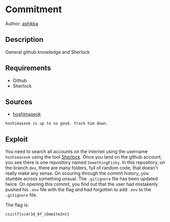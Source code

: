 # Commitment
Author: [ashikka](https://github.com/ashikka)

## Description

General github knowledge and Sherlock

## Requirements 

- Github
- Sherlock

## Sources

- [hoshimaseok](https://github.com/hoshimaseok)


```
hoshimaseok is up to no good. Track him down.
```


## Exploit

You need to search all accounts on the internet using the username `hoshimaseok` using the tool [Sherlock](https://github.com/sherlock-project/sherlock). Once you land on the github account, you see there is one repository named `SomethingFishy`. In this repository, on the branch `dev`, there are many folders, full of random code, that doesn't really make any sense. On scouring through the commit history, you stumble across something unsual. The `.gitignore` file has been updated twice. On opening this commit, you find out that the user had mistakenly pushed his `.env` file with the flag and had forgotten to add `.env` to the `.gitignore` file. 


The flag is:

```
csictf{sc4r3d_0f_c0mm1tm3nt}
```
